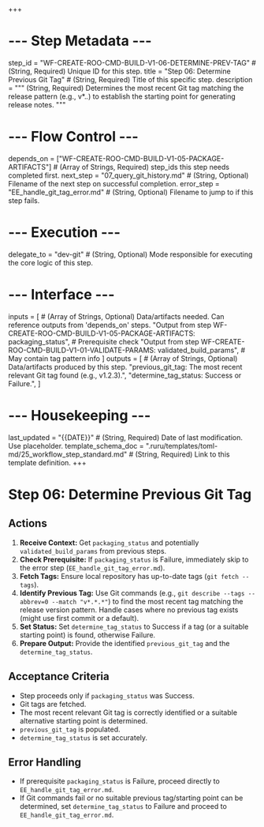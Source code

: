 +++
# --- Step Metadata ---
step_id = "WF-CREATE-ROO-CMD-BUILD-V1-06-DETERMINE-PREV-TAG" # (String, Required) Unique ID for this step.
title = "Step 06: Determine Previous Git Tag" # (String, Required) Title of this specific step.
description = """
(String, Required) Determines the most recent Git tag matching the release pattern
(e.g., v*.*.*) to establish the starting point for generating release notes.
"""

# --- Flow Control ---
depends_on = ["WF-CREATE-ROO-CMD-BUILD-V1-05-PACKAGE-ARTIFACTS"] # (Array of Strings, Required) step_ids this step needs completed first.
next_step = "07_query_git_history.md" # (String, Optional) Filename of the next step on successful completion.
error_step = "EE_handle_git_tag_error.md" # (String, Optional) Filename to jump to if this step fails.

# --- Execution ---
delegate_to = "dev-git" # (String, Optional) Mode responsible for executing the core logic of this step.

# --- Interface ---
inputs = [ # (Array of Strings, Optional) Data/artifacts needed. Can reference outputs from 'depends_on' steps.
    "Output from step WF-CREATE-ROO-CMD-BUILD-V1-05-PACKAGE-ARTIFACTS: packaging_status", # Prerequisite check
    "Output from step WF-CREATE-ROO-CMD-BUILD-V1-01-VALIDATE-PARAMS: validated_build_params", # May contain tag pattern info
]
outputs = [ # (Array of Strings, Optional) Data/artifacts produced by this step.
    "previous_git_tag: The most recent relevant Git tag found (e.g., v1.2.3).",
    "determine_tag_status: Success or Failure.",
]

# --- Housekeeping ---
last_updated = "{{DATE}}" # (String, Required) Date of last modification. Use placeholder.
template_schema_doc = ".ruru/templates/toml-md/25_workflow_step_standard.md" # (String, Required) Link to this template definition.
+++

# Step 06: Determine Previous Git Tag

## Actions

1.  **Receive Context:** Get `packaging_status` and potentially `validated_build_params` from previous steps.
2.  **Check Prerequisite:** If `packaging_status` is Failure, immediately skip to the error step (`EE_handle_git_tag_error.md`).
3.  **Fetch Tags:** Ensure local repository has up-to-date tags (`git fetch --tags`).
4.  **Identify Previous Tag:** Use Git commands (e.g., `git describe --tags --abbrev=0 --match "v*.*.*"`) to find the most recent tag matching the release version pattern. Handle cases where no previous tag exists (might use first commit or a default).
5.  **Set Status:** Set `determine_tag_status` to Success if a tag (or a suitable starting point) is found, otherwise Failure.
6.  **Prepare Output:** Provide the identified `previous_git_tag` and the `determine_tag_status`.

## Acceptance Criteria

*   Step proceeds only if `packaging_status` was Success.
*   Git tags are fetched.
*   The most recent relevant Git tag is correctly identified or a suitable alternative starting point is determined.
*   `previous_git_tag` is populated.
*   `determine_tag_status` is set accurately.

## Error Handling

*   If prerequisite `packaging_status` is Failure, proceed directly to `EE_handle_git_tag_error.md`.
*   If Git commands fail or no suitable previous tag/starting point can be determined, set `determine_tag_status` to Failure and proceed to `EE_handle_git_tag_error.md`.
